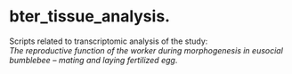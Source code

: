 # bter_tissue_analysis. 
Scripts related to transcriptomic analysis of the study:  
_The reproductive function of the worker during morphogenesis in eusocial bumblebee – mating and laying fertilized egg_. 
